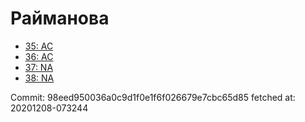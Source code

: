 # Райманова
- [35: AC](35.md)
- [36: AC](36.md)
- [37: NA](37.md)
- [38: NA](38.md)

Commit: 98eed950036a0c9d1f0e1f6f026679e7cbc65d85
 fetched at: 20201208-073244
